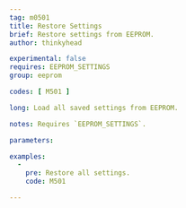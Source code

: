```yaml
---
tag: m0501
title: Restore Settings
brief: Restore settings from EEPROM.
author: thinkyhead

experimental: false
requires: EEPROM_SETTINGS
group: eeprom

codes: [ M501 ]

long: Load all saved settings from EEPROM.

notes: Requires `EEPROM_SETTINGS`.

parameters:

examples:
  -
    pre: Restore all settings.
    code: M501

---
```

